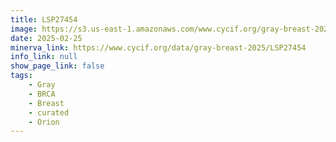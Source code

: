 ```yaml
---
title: LSP27454
image: https://s3.us-east-1.amazonaws.com/www.cycif.org/gray-breast-2025/LSP27454/Lineage%200_777777-Lineage%202_FF0000-Lineage%207_0000FF-Lineage%2012_FF0000-Lineage%2015_00FF00-Lineage%2017_0000FF.jpg
date: 2025-02-25
minerva_link: https://www.cycif.org/data/gray-breast-2025/LSP27454
info_link: null
show_page_link: false
tags:
    - Gray
    - BRCA
    - Breast
    - curated
    - Orion
---
```

